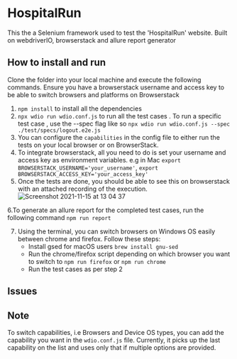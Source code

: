 # HospitalRun
This the a Selenium framework used to test the 'HospitalRun' website. Built on webdriverIO, browserstack and allure report generator

## How to install and run
Clone the folder into your local machine and execute the following commands. Ensure you have a browserstack username and access key to be able to switch browsers and platforms on Browserstack 
1. `npm install` to install all the dependencies
2. `npx wdio run wdio.conf.js` to run all the test cases . To run a specific test case , use the --spec flag like so `npx wdio run wdio.conf.js --spec ./test/specs/logout.e2e.js`
3. You can configure the `capabilities` in the config file to either run the tests on your local browser or on BrowserStack.
4. To integrate browserstack, all you need to do is set your username and access key as environment variables. e.g in Mac `export BROWSERSTACK_USERNAME='your_username'`, `export BROWSERSTACK_ACCESS_KEY='your_access_key'`
5. Once the tests are done, you should be able to see this on browserstack with an attached recording of the execution.![Screenshot 2021-11-15 at 13 04 37](https://user-images.githubusercontent.com/63429298/141762504-f7005bdc-afa8-4713-b72c-52ba3b663d1b.png)

6.To generate an allure report for the completed test cases, run the following command `npm run report`

7. Using the terminal, you can switch browsers on Windows OS easily between chrome and firefox. Follow these steps:
    * Install gsed for macOS users `brew install gnu-sed`
    * Run the chrome/firefox script depending on which browser you want to switch to `npm run firefox` or `npm run chrome`
    * Run the test cases as per step 2


## Issues


## Note
To switch capabilities, i.e Browsers and Device OS types, you can add the capability you want in the `wdio.conf.js` file. Currently, it picks up the last capability on the list and uses only that if multiple options are provided.

